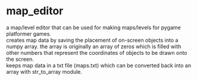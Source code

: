 # map_editor
a map/level editor that can be used for making maps/levels for pygame platformer games.  
creates map data by saving the placement of on-screen objects into a numpy array.
the array is originally an array of zeros which is filled with other numbers that represent the coordinates of objects to be drawn onto the screen.  
keeps map data in a txt file (maps.txt) which can be converted back into an array with str_to_array module.
